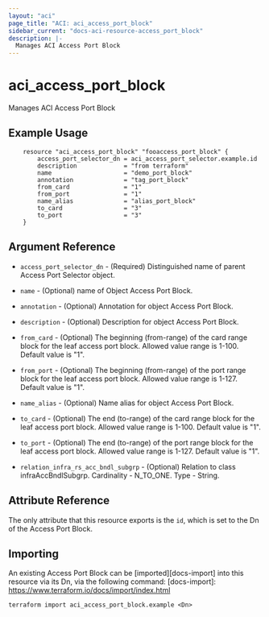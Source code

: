 ```yaml
---
layout: "aci"
page_title: "ACI: aci_access_port_block"
sidebar_current: "docs-aci-resource-access_port_block"
description: |-
  Manages ACI Access Port Block
---
```


# aci_access_port_block

Manages ACI Access Port Block

## Example Usage

```hcl
	resource "aci_access_port_block" "fooaccess_port_block" {
		access_port_selector_dn = aci_access_port_selector.example.id
		description             = "from terraform"
		name                    = "demo_port_block"
		annotation              = "tag_port_block"
		from_card               = "1"
		from_port               = "1"
		name_alias              = "alias_port_block"
		to_card                 = "3"
		to_port                 = "3"
	}
```

## Argument Reference

- `access_port_selector_dn` - (Required) Distinguished name of parent Access Port Selector object.
- `name` - (Optional) name of Object Access Port Block.
- `annotation` - (Optional) Annotation for object Access Port Block.
- `description` - (Optional) Description for object Access Port Block.
- `from_card` - (Optional) The beginning (from-range) of the card range block for the leaf access port block. Allowed value range is 1-100. Default value is "1".
- `from_port` - (Optional) The beginning (from-range) of the port range block for the leaf access port block. Allowed value range is 1-127. Default value is "1".
- `name_alias` - (Optional) Name alias for object Access Port Block.
- `to_card` - (Optional) The end (to-range) of the card range block for the leaf access port block. Allowed value range is 1-100. Default value is "1".
- `to_port` - (Optional) The end (to-range) of the port range block for the leaf access port block. Allowed value range is 1-127. Default value is "1".

- `relation_infra_rs_acc_bndl_subgrp` - (Optional) Relation to class infraAccBndlSubgrp. Cardinality - N_TO_ONE. Type - String.

## Attribute Reference

The only attribute that this resource exports is the `id`, which is set to the
Dn of the Access Port Block.

## Importing

An existing Access Port Block can be [imported][docs-import] into this resource via its Dn, via the following command:
[docs-import]: https://www.terraform.io/docs/import/index.html

```
terraform import aci_access_port_block.example <Dn>
```
